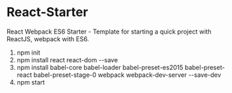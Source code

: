 # React-Starter
React Webpack ES6 Starter - Template for starting a quick project with ReactJS, webpack with ES6.

1. npm init
2. npm install react react-dom --save 
3. npm install babel-core babel-loader babel-preset-es2015 babel-preset-react babel-preset-stage-0 webpack webpack-dev-server --save-dev
4. npm start

